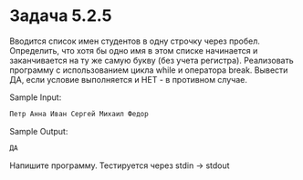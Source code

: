 # Задача 5.2.5

Вводится список имен студентов в одну строчку через пробел. Определить, что хотя бы одно имя в этом списке начинается и заканчивается на ту же самую букву (без учета регистра). Реализовать программу с использованием цикла while и оператора break. Вывести ДА, если условие выполняется и НЕТ - в противном случае.

Sample Input:

```python
Петр Анна Иван Сергей Михаил Федор
```

Sample Output:

```python
ДА
```

Напишите программу. Тестируется через stdin → stdout
